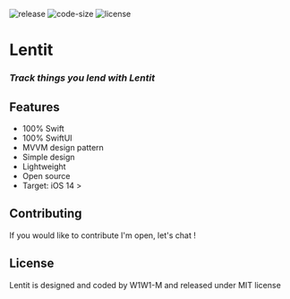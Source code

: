 ![release](https://img.shields.io/github/v/release/W1W1-M/Lentit?display_name=tag)
![code-size](https://img.shields.io/github/languages/code-size/W1W1-M/Lentit)
![license](https://img.shields.io/github/license/W1W1-M/Lentit)

# **Lentit**

### *Track things you lend with Lentit*

## Features
* 100% Swift
* 100% SwiftUI
* MVVM design pattern
* Simple design
* Lightweight
* Open source
* Target: iOS 14 >

## Contributing
If you would like to contribute I'm open, let's chat !

## License
Lentit is designed and coded by W1W1-M and released under MIT license
